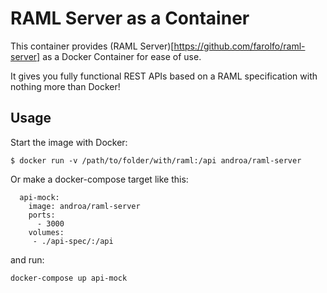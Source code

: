 # RAML Server as a Container

This container provides (RAML Server)[https://github.com/farolfo/raml-server] as
a Docker Container for ease of use.

It gives you fully functional REST APIs based on a RAML specification with
nothing more than Docker!

## Usage

Start the image with Docker:

`$ docker run -v /path/to/folder/with/raml:/api androa/raml-server`

Or make a docker-compose target like this:

```
  api-mock:
    image: androa/raml-server
    ports:
      - 3000
    volumes:
     - ./api-spec/:/api
```

and run:

`docker-compose up api-mock`
